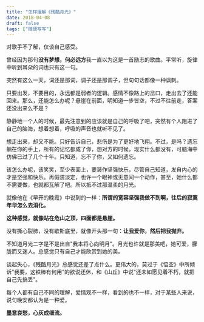 ```yaml
---
title: "怎样理解《残酷月光》"
date: 2018-04-08
draft: false
tags: ["随便写写"]
---
```


对歌手不了解，仅谈自己感受。

曾经因为那句**没有梦想，何必远方**我一直以为这是一首励志的歌曲。平常听，旋律中听到耳朵的词也只有这一句。

突然有这么一天，词还是那词，调子还是那调子，但句句话都像一种讽刺。

只要出发，不要目的，永远都是弱者的逻辑。感情不像路上的岔口，走出去了还能回来。那么，还能怎么办呢？悬崖在前面，明知道一步皆空，不过不往前走，答案还没出来么不是？

静静地一个人的时候，最先注意到的应该就是自己的呼吸了吧，突然有个人跑进了自己的脑海，想着想着，呼吸的声音也就听不见了。

想走出来，却又不能。只好告诉自己，悲伤是为了更好地飞翔。不过，是吗？遗忘躺在你的手上，所有的记忆都成了你，想对方的时候，现实什么都没有，可脑海中仿佛已过了几个十年。只知道，忘不了你，又如何遗忘。

该怎么办呢，该笑笑，至少表面上，要装作坚强快乐，尽管自己知道，发自内心的才是坚强和快乐。再假装淡定，也许一个眼神或无意间一个动作，甚至，她什么都不需要做，也就都瓦解了吧。所以抵不过那温柔的月光。

就像他在《早开的晚霞》中说到的一样：**所谓的宽容坚强我做不到啊，往后的寂寞年华怎么去消化。**

**这种感觉，就像站在危山之顶，四面都是悬崖。**

没有撕心裂肺，没有歇斯底里，就像开头那一句：**让我爱你，然后把我抛弃。**

不知道月光二字是不是出自"我本将心向明月"。月光也许就是那美吧，她可爱，朦胧而又迷人。总感觉只有自己才能欣赏到她的美。

谈起失心，《残酷月光》总感觉还差了点什么。更伟大的，莫过于《悟空》中所倾诉"我要，这铁棒有何用"的欲说还休，和《山丘》中说"还未如愿见着不朽，就把自己先搞丢"。

每个人都有自己不同的理解，爱情观不一样，看到的也不一样，对于某些人来说，说句晚安都认为是一种爱。

**墨意哀愁，心灰成细流。**